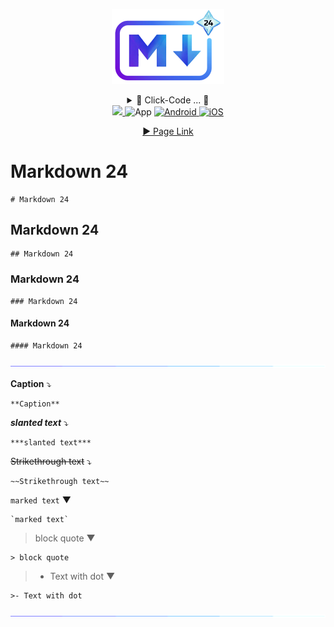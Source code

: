 <!-- logo IMG -->
<p align="center">
  <img width="180" src="IMG/logo.png" alt="Markdown 24">
</p>


<!-- code IMG -->
<details >
<summary align="center">👾 Click-Code ... 👾</summary>

```
<p align="center">
  <img width="180" src="IMG/logo.png">
</p>
```
</details>


<!-- Version - Social Media - ect -->
<div align="center">
<!-- CI -->
  <a href="https://github.com/bastndev/ShopyScan/actions/new">
   <img src="https://github.com/vitejs/vite/actions/workflows/ci.yml/badge.svg?branch=main">
  </a>
<!-- Version -->  
  </a href="#">
     <img alt="App" src="https://img.shields.io/badge/APP-v7.0.0-blue">
  </a>
<!-- Version Android -->
  <a href="#">
    <img alt="Android" src="https://img.shields.io/badge/App-Android-%233ddb84">
  </a>
<!-- Version iOS -->
  <a href="#">
    <img alt="iOS" src="https://img.shields.io/badge/App-iOS-orange">
  </a> 

 [▶ Page Link ](https://shields.io/)
</div>

<!-- TITLE -->
# Markdown 24 
``` code:
# Markdown 24 
```
## Markdown 24 
``` code:
## Markdown 24
```
### Markdown 24 
``` code:
### Markdown 24
```
#### Markdown 24 
``` code:
#### Markdown 24
```

<!-- --- -->
<img src="IMG/gif/line.gif" alt="">

**Caption** ⤵
``` code:
**Caption**
```
***slanted text*** ⤵
``` code:
***slanted text***
```
~~Strikethrough text~~ ⤵
``` code:
~~Strikethrough text~~
```
`marked text` ▼
```
`marked text`
```
> block quote ▼
```
> block quote
```
>- Text with dot ▼
```
>- Text with dot
```

<!-- --- -->
<img src="IMG/gif/line.gif" alt="">